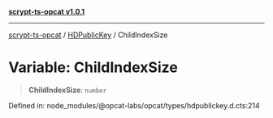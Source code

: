 [**scrypt-ts-opcat v1.0.1**](../../../README.md)

***

[scrypt-ts-opcat](../../../README.md) / [HDPublicKey](../README.md) / ChildIndexSize

# Variable: ChildIndexSize

> **ChildIndexSize**: `number`

Defined in: node\_modules/@opcat-labs/opcat/types/hdpublickey.d.cts:214
